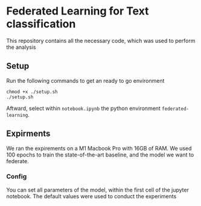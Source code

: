 # Federated Learning for Text classification
This repository contains all the necessary code, which was used to perform the analysis

## Setup
Run the following commands to get an ready to go environment

    chmod +x ./setup.sh
    ./setup.sh

Aftward, select within `notebook.ipynb` the python environment `federated-learning`.

## Expirments
We ran the expirements on a M1 Macbook Pro with 16GB of RAM. We used 100 epochs to train the state-of-the-art baseline, and the model we want to federate. 

### Config
You can set all parameters of the model, within the first cell of the jupyter notebook. The default values were used to conduct the experiments